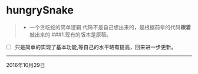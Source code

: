 # hungrySnake
> * 一个贪吃蛇的简单逻辑
> 代码不是自己想出来的，是根据前辈的代码**跟着**敲出来的
###1.现有的版本是原稿。

-[ ] 只是简单的实现了基本功能,等自己的水平略有提高，回来进一步更新。
---------
2016年10月29日

